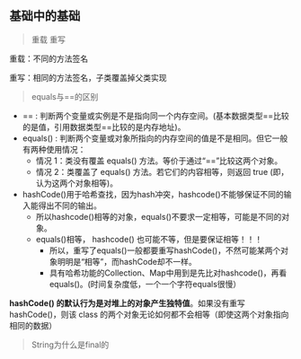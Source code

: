 ## 基础中的基础
> 重载 重写

重载：不同的方法签名

重写：相同的方法签名，子类覆盖掉父类实现

> equals与==的区别

* == : 判断两个变量或实例是不是指向同一个内存空间。(基本数据类型==比较的是值，引用数据类型==比较的是内存地址)。
* equals() : 判断两个变量或对象所指向的内存空间的值是不是相同。但它一般有两种使用情况：
    * 情况 1：类没有覆盖 equals() 方法。等价于通过“==”比较这两个对象。
    * 情况 2：类覆盖了 equals() 方法。若它们的内容相等，则返回 true (即，认为这两个对象相等)。
* hashCode()用于哈希查找，因为hash冲突，hashcode()不能够保证不同的输入能得出不同的输出。
    * 所以hashcode()相等的对象，equals()不要求一定相等，可能是不同的对象。
    * equals()相等， hashcode() 也可能不等，但是要保证相等！！！
        * 所以，重写了equals()一般都要重写hashCode()，不然可能某两个对象明明是“相等”，而hashCode却不一样。
        * 具有哈希功能的Collection、Map中用到是先比对hashcode()，再看equals()。(时间复杂度低，一个一个字符equals很慢）

**hashCode() 的默认行为是对堆上的对象产生独特值**。如果没有重写 hashCode()，则该 class 的两个对象无论如何都不会相等（即使这两个对象指向相同的数据）


> String为什么是final的

